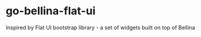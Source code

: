 # go-bellina-flat-ui
Inspired by Flat UI bootstrap library - a set of widgets built on top of Bellina
